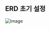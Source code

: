## ERD 초기 설정

![image](https://github.com/K-J-HYEON/hhplus-tdd-lecture/assets/77037051/add9c237-c22a-452b-a284-795acdd736ac)
